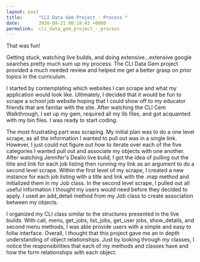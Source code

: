 ```yaml
---
layout: post
title:      "CLI Data Gem Project - Process "
date:       2020-08-21 00:18:42 +0000
permalink:  cli_data_gem_project_-_process
---
```



That was fun! 

Getting stuck, watching live builds, and doing extensive...extensive google searches pretty much sum up my process. The CLI Data Gem project provided a much needed review and helped me get a better grasp on prior topics in the curriculum. 

I started by contemplating which websites I can scrape and what my application would look like. Ultimately, I decided that it would be fun to scrape a school job website hoping that I could show off to my educator friends that are familar with the site. After watching the CLI Cem Walkthrough, I set up my gem, required all my lib files, and got acquainted with my bin files. I was ready to start coding. 

The most frustrating part was scraping. My initial plan was to do a one level scrape, as all the information I wanted to pull out was in a single link. However, I just could not figure out how to iterate over each of the five categories I wanted pull out and associate my objects with one another. After watching Jennifer's Dealio live build, I got the idea of pulling out the title and link for each job listing then running my link as an argument to do a second level scrape. Within the first level of my scrape, I created a new instance for each job listing with a title and link with the .map method and initialized them in my Job class. In the second level scrape, I pulled out all useful information I thought my users would need before they decided to apply. I used an add_detail method from my Job class to create association between my objects. 

I organized my CLI class similar to the structures presented in the live builds. With call, menu, get_jobs, list_jobs, get_user jobs, show_details, and second menu methods, I was able provide users with a simple and easy to follw interface. Overall, I thought that this project gave me an in depth understanding of object relationships. Just by looking through my classes, I notice the responsibilities that each of my methods and classes have and how the form relationships with each object.  
